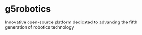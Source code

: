 # g5robotics
Innovative open-source platform dedicated to advancing the fifth generation of robotics technology
